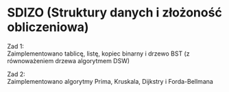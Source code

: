 # SDIZO (Struktury danych i złożoność obliczeniowa) 

Zad 1:  
Zaimplementowano tablicę, listę, kopiec binarny i drzewo BST (z równoważeniem drzewa algorytmem DSW)
 
Zad 2:  
Zaimplementowano algorytmy Prima, Kruskala, Dijkstry i Forda-Bellmana
